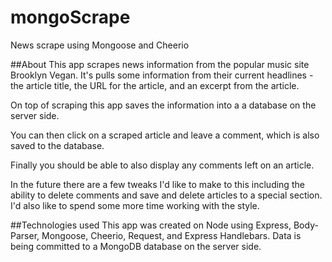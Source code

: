# mongoScrape
News scrape using Mongoose and Cheerio

##About
This app scrapes news information from the popular music site Brooklyn Vegan.
It's pulls some information from their current headlines - the article title, the URL for the article, and an excerpt from the article. 

On top of scraping this app saves the information into a a database on the server side. 

You can then click on a scraped article and leave a comment, which is also saved to the database. 

Finally you should be able to also display any comments left on an article. 

In the future there are a few tweaks I'd like to make to this including the ability to delete comments and save and delete articles to a special section. I'd also like to spend some more time working with the style. 

##Technologies used
This app was created on Node using Express, Body-Parser, Mongoose, Cheerio, Request, and Express Handlebars. Data is being committed to a MongoDB database on the server side. 
